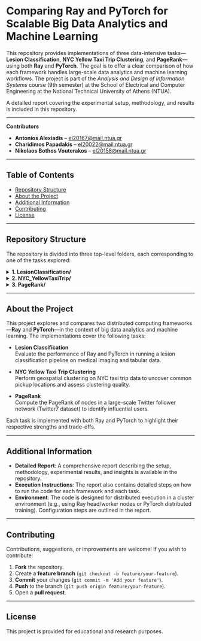 # Comparing Ray and PyTorch for Scalable Big Data Analytics and Machine Learning

This repository provides implementations of three data-intensive tasks—**Lesion Classification**, **NYC Yellow Taxi Trip Clustering**, and **PageRank**—using both **Ray** and **PyTorch**. The goal is to offer a clear comparison of how each framework handles large-scale data analytics and machine learning workflows. The project is part of the *Analysis and Design of Information Systems* course (9th semester) at the School of Electrical and Computer Engineering at the National Technical University of Athens (NTUA).

A detailed report covering the experimental setup, methodology, and results is included in this repository.

---

**Contributors**  
- **Antonios Alexiadis** – [el20167@mail.ntua.gr](mailto:el20167@mail.ntua.gr)  
- **Charidimos Papadakis** – [el20022@mail.ntua.gr](mailto:el20022@mail.ntua.gr)  
- **Nikolaos Bothos Vouterakos** – [el20158@mail.ntua.gr](mailto:el20158@mail.ntua.gr)  

---

## Table of Contents

- [Repository Structure](#repository-structure)
- [About the Project](#about-the-project)
- [Additional Information](#additional-information)
- [Contributing](#contributing)
- [License](#license)

---

## Repository Structure

The repository is divided into three top-level folders, each corresponding to one of the tasks explored:

<details>
<summary><strong>1. LesionClassification/</strong></summary>

```bash
LesionClassification/
├── data/
├── logs/
├── output/
├── results/
├── compare_results.py
├── launch_namenode.sh
├── lesion_classification_pytorch.py
├── lesion_classification_ray.py
└── preprocessing_functions.py
```

**Key Points:**
- **data/**: Lesion datasets in `.xlsx` format.
- **logs/**: Example log files generated during training or execution.
- **output/**: Figures and CSV files summarizing performance metrics such as execution times and mean evaluation metrics.
- **results/**: JSON output files summarizing experiment metrics.
- **compare_results.py**: Utility script for comparing evaluation metrics and execution times.
- **launch_namenode.sh**: Placeholder script for initializing environment resources.
- **lesion_classification_pytorch.py** / **lesion_classification_ray.py**: Implementations of lesion classification using PyTorch or Ray.
- **preprocessing_functions.py**: Shared data loading and preprocessing methods.
</details>

<details>
<summary><strong>2. NYC_YellowTaxiTrip/</strong></summary>

```bash
NYC_YellowTaxiTrip/
├── maps/
├── output/
├── results/
├── compare_results.py
├── launch_namenode.sh
├── nyc_taxi_pytorch_cluster.py
└── nyc_taxi_ray_cluster.py
```

**Key Points:**
- **maps/**: HTML visualizations of cluster centers.
- **output/**: Figures and CSV files summarizing performance metrics such as execution times and silhouette scores.
- **results/**: JSON results from clustering runs.
- **compare_results.py**: Utility script for comparing clustering outputs and execution times.
- **launch_namenode.sh**: Placeholder script for environment initialization.
- **nyc_taxi_pytorch_cluster.py** / **nyc_taxi_ray_cluster.py**: Clustering implementations using PyTorch or Ray.
</details>

<details>
<summary><strong>3. PageRank/</strong></summary>

```bash
PageRank/
├── output
├── results/
│   └── twitter7/
├── compare_results.py
├── launch.sh
├── pagerank-ray.py
├── pagerank.py
└── unzip-resize.py
```

**Key Points:**
- **output/**: Charts illustrating runtime comparisons for different data sizes and numbers of nodes.
- **results/**: Logs and text files documenting PageRank outputs on subsets of the Twitter7 dataset.
- **graph_results.py**: Script for processing and visualizing PageRank results.
- **launch.sh**: Placeholder script for environment startup.
- **pagerank-ray.py** / **pagerank.py**: Ray and PyTorch versions of the PageRank algorithm.
- **unzip-resize.py**: Utility to extract or resize datasets as needed.
</details>

---

## About the Project

This project explores and compares two distributed computing frameworks—**Ray** and **PyTorch**—in the context of big data analytics and machine learning. The implementations cover the following tasks:

- **Lesion Classification**  
  Evaluate the performance of Ray and PyTorch in running a lesion classification pipeline on medical imaging and tabular data.

- **NYC Yellow Taxi Trip Clustering**  
  Perform geospatial clustering on NYC taxi trip data to uncover common pickup locations and assess clustering quality.

- **PageRank**  
  Compute the PageRank of nodes in a large-scale Twitter follower network (Twitter7 dataset) to identify influential users.

Each task is implemented with both Ray and PyTorch to highlight their respective strengths and trade-offs.

---

## Additional Information

- **Detailed Report**: A comprehensive report describing the setup, methodology, experimental results, and insights is available in the repository.
- **Execution Instructions**: The report also contains detailed steps on how to run the code for each framework and each task.
- **Environment**: The code is designed for distributed execution in a cluster environment (e.g., using Ray head/worker nodes or PyTorch distributed training). Configuration steps are outlined in the report.

---

## Contributing

Contributions, suggestions, or improvements are welcome! If you wish to contribute:

1. **Fork** the repository.
2. Create a **feature branch** (`git checkout -b feature/your-feature`).
3. **Commit** your changes (`git commit -m 'Add your feature'`).
4. **Push** to the branch (`git push origin feature/your-feature`).
5. Open a **pull request**.

---

## License

This project is provided for educational and research purposes.
